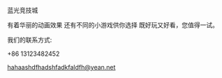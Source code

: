 蓝光竞技城


有着华丽的动画效果
还有不同的小游戏供你选择
既好玩又好看，您值得一试。

我们的联系方式:

+86 13123482452

hahaashdfhadshfadkfaldfh@yean.net
